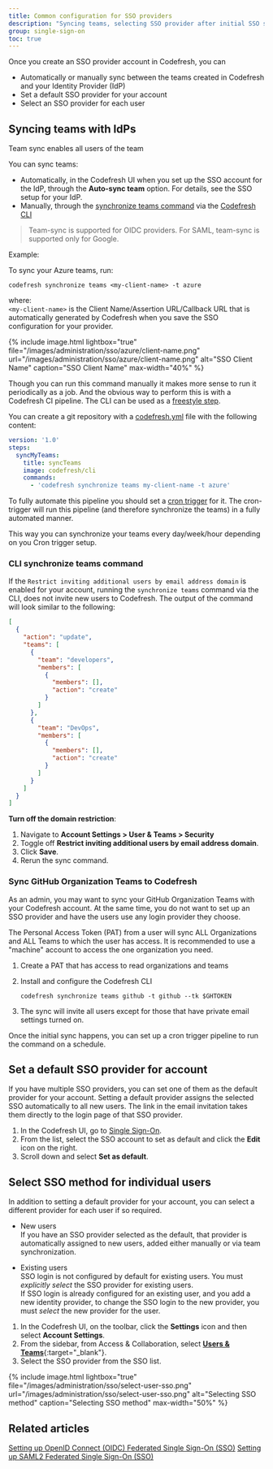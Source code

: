 ```yaml
---
title: Common configuration for SSO providers
description: "Syncing teams, selecting SSO provider after initial SSO setup"
group: single-sign-on
toc: true
---
```


Once you create an SSO provider account in Codefresh, you can 
* Automatically or manually sync between the teams created in Codefresh and your Identity Provider (IdP)
* Set a default SSO provider for your account
* Select an SSO provider for each user


## Syncing teams with IdPs
Team sync enables all users of the team

You can sync teams:
* Automatically, in the Codefresh UI when you set up the SSO account for the IdP, through the **Auto-sync team** option. For details, see the SSO setup for your IdP.
* Manually, through the [synchronize teams command](https://codefresh-io.github.io/cli/teams/synchronize-teams/) via the [Codefresh CLI](https://codefresh-io.github.io/cli/) 

> Team-sync is supported for OIDC providers. For SAML, team-sync is supported only for Google.


Example: 

To sync your Azure teams, run: 


```shell
codefresh synchronize teams <my-client-name> -t azure
```
where:  
`<my-client-name>` is the Client Name/Assertion URL/Callback URL that is automatically generated by Codefresh when you save the SSO configuration for your provider.


{% include image.html
lightbox="true"
file="/images/administration/sso/azure/client-name.png"
url="/images/administration/sso/azure/client-name.png"
alt="SSO Client Name"
caption="SSO Client Name"
max-width="40%"
%}


Though you can run this command manually it makes more sense to run it periodically as a job. And the obvious
way to perform this is with a Codefresh CI pipeline. The CLI can be used as a [freestyle step]({{site.baseurl}}/docs/pipelines/steps/freestyle/).

You can create a git repository with a [codefresh.yml]({{site.baseurl}}/docs/pipelines/what-is-the-codefresh-yaml/) file with the following content:

```yaml
version: '1.0'
steps:
  syncMyTeams:
    title: syncTeams
    image: codefresh/cli
    commands:
      - 'codefresh synchronize teams my-client-name -t azure'
```

To fully automate this pipeline you should set a [cron trigger]({{site.baseurl}}/docs/pipelines/triggers/cron-triggers/) for it. The cron-trigger will run this pipeline (and therefore synchronize the teams) in a fully automated manner.

This way you can synchronize your teams every day/week/hour depending on you Cron trigger setup.

### CLI synchronize teams command

If the `Restrict inviting additional users by email address domain` is enabled for your account, running the `synchronize teams` command via the CLI, does not invite new users to Codefresh. The output of the command will look similar to the following:

```json
[
  {
    "action": "update",
    "teams": [
      {
        "team": "developers",
        "members": [
          {
            "members": [],
            "action": "create"
          }
        ]
      },
      {
        "team": "DevOps",
        "members": [
          {
            "members": [],
            "action": "create"
          }
        ]
      }
    ]
  }
]
```

**Turn off the domain restriction**:

1. Navigate to **Account Settings > User & Teams > Security**
1. Toggle off **Restrict inviting additional users by email address domain**.
1. Click **Save**.
1. Rerun the sync command.

### Sync GitHub Organization Teams to Codefresh

As an admin, you may want to sync your GitHub Organization Teams with your Codefresh account. At the same time, you do not want to set up an SSO provider and have the users use any login provider they choose.

The Personal Access Token (PAT) from a user will sync ALL Organizations and ALL Teams to which the user has access. It is recommended to use a "machine" account to access the one organization you need.

1. Create a PAT that has access to read organizations and teams
1. Install and configure the Codefresh CLI

    `codefresh synchronize teams github -t github --tk $GHTOKEN`

1. The sync will invite all users except for those that have private email settings turned on.

Once the initial sync happens, you can set up a cron trigger pipeline to run the command on a schedule.

## Set a default SSO provider for account

If you have multiple SSO providers, you can set one of them as the default provider for your account. 
Setting a default provider assigns the selected SSO automatically to all new users. The link in the email invitation takes them directly to the login page of that SSO provider.

1. In the Codefresh UI, go to [Single Sign-On](https://g.codefresh.io/2.0/account-settings/single-sign-on).
1. From the list, select the SSO account to set as default and click the **Edit** icon on the right.
1. Scroll down and select **Set as default**. 
<!---change screenshot
{% include image.html
lightbox="true"
file="/images/administration/sso/default-sso.png"
url="/images/administration/sso/default-sso.png"
alt="Default SSO provider"
caption="Default SSO provider"
max-width="90%"
%} -->


## Select SSO method for individual users

In addition to setting a default provider for your account, you can select a different provider for each user if so required.  
* New users   
  If you have an SSO provider selected as the default, that provider is automatically assigned to new users, added either manually or via team synchronization.  

* Existing users  
  SSO login is not configured by default for existing users. You must _explicitly select_ the SSO provider for existing users.  
  If SSO login is already configured for an existing user, and you add a new identity provider, to change the SSO login to the new provider, you must _select_ the new provider for the user. 

1. In the Codefresh UI, on the toolbar, click the **Settings** icon and then select **Account Settings**.
1. From the sidebar, from Access & Collaboration, select [**Users & Teams**](https://g.codefresh.io/account-admin/collaborators/users){:target="\_blank"}.   
1. Select the SSO provider from the SSO list.

{% include image.html
lightbox="true"
file="/images/administration/sso/select-user-sso.png"
url="/images/administration/sso/select-user-sso.png"
alt="Selecting SSO method"
caption="Selecting SSO method"
max-width="50%"
%}

## Related articles
[Setting up OpenID Connect (OIDC) Federated Single Sign-On (SSO)]({{site.baseurl}}/docs/administration/single-sign-on/oidc)
[Setting up SAML2 Federated Single Sign-On (SSO)]({{site.baseurl}}/docs/administration/single-sign-on/saml-setup)



